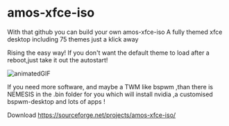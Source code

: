 # amos-xfce-iso

With that github you can build your own amos-xfce-iso
A fully themed xfce desktop including 75 themes just a klick away

Rising the easy way!
If you don't want the default theme to load after a reboot,just take it out the autostart!

![animatedGIF](https://user-images.githubusercontent.com/83895060/178129638-1559b623-90cb-4a8a-a253-8dd1552a9354.gif)

If you need more software, and maybe a TWM like bspwm ,than there is NEMESIS in the .bin folder for you which will install nvidia ,a customised bspwm-desktop and lots of apps !

Download
https://sourceforge.net/projects/amos-xfce-iso/
